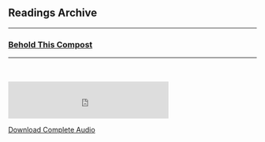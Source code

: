 <h2>Readings Archive</h2>
<div class="container">
	<hr />
	<h3><a href="/stwl/archive/red_rising">Behold This Compost</a></h3>
	<div class="container">
		<hr />
	</div>
</div>
<hr style="height:20px; visibility:hidden;" />
<iframe src="https://audio-embed.glitch.me/?url=https://github.com/LunarTiger/stwl/releases/download/behold_this_compost/behold_this_compost.m4a" frameborder="0" width="325" height="75" allowTransparency="true"></iframe>
<p><a href="https://github.com/LunarTiger/stwl/releases/download/behold_this_compost/behold_this_compost.m4a">Download Complete Audio</a></p>
<script>
	document.getElementById('mainbanner').src = "/stwl/archive/behold_this_compost/behold_this_compost.png";
	document.getElementById('mainbanner').style = "height:400px; width:auto;";
</script>
